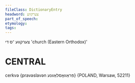 ```yaml
---
fileClass: DictionaryEntry
headword: צערקווע
part_of_speech: 
etymology: 
tags: 
---
```

 
צערקווע
־ס
די
'church (Eastern Orthodox)'

CENTRAL
========

cerkvə {pravəslavən פּראַוואָסלאַוונע} {POLAND, Warsaw, 52211}